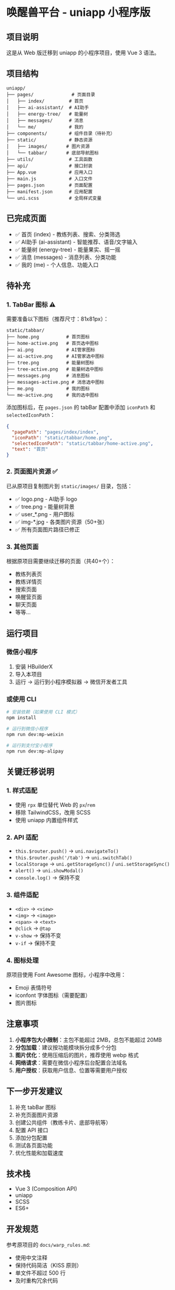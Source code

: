 # 唤醒兽平台 - uniapp 小程序版

## 项目说明

这是从 Web 版迁移到 uniapp 的小程序项目，使用 Vue 3 语法。

## 项目结构

```
uniapp/
├── pages/              # 页面目录
│   ├── index/         # 首页
│   ├── ai-assistant/  # AI助手
│   ├── energy-tree/   # 能量树
│   ├── messages/      # 消息
│   └── me/            # 我的
├── components/        # 组件目录（待补充）
├── static/            # 静态资源
│   ├── images/       # 图片资源
│   └── tabbar/       # 底部导航图标
├── utils/             # 工具函数
├── api/               # 接口封装
├── App.vue            # 应用入口
├── main.js            # 入口文件
├── pages.json         # 页面配置
├── manifest.json      # 应用配置
└── uni.scss           # 全局样式变量
```

## 已完成页面

- ✅ 首页 (index) - 教练列表、搜索、分类筛选
- ✅ AI助手 (ai-assistant) - 智能推荐、语音/文字输入
- ✅ 能量树 (energy-tree) - 能量果实、摇一摇
- ✅ 消息 (messages) - 消息列表、分类功能
- ✅ 我的 (me) - 个人信息、功能入口

## 待补充

### 1. TabBar 图标 ⚠️

需要准备以下图标（推荐尺寸：81x81px）：

```
static/tabbar/
├── home.png          # 首页图标
├── home-active.png   # 首页选中图标
├── ai.png            # AI管家图标
├── ai-active.png     # AI管家选中图标
├── tree.png          # 能量树图标
├── tree-active.png   # 能量树选中图标
├── messages.png      # 消息图标
├── messages-active.png # 消息选中图标
├── me.png            # 我的图标
└── me-active.png     # 我的选中图标
```

添加图标后，在 `pages.json` 的 tabBar 配置中添加 `iconPath` 和 `selectedIconPath`：

```json
{
  "pagePath": "pages/index/index",
  "iconPath": "static/tabbar/home.png",
  "selectedIconPath": "static/tabbar/home-active.png",
  "text": "首页"
}
```

### 2. 页面图片资源 ✅

已从原项目复制图片到 `static/images/` 目录，包括：
- ✅ logo.png - AI助手 logo
- ✅ tree.png - 能量树背景
- ✅ user_*.png - 用户图标
- ✅ img-*.jpg - 各类图片资源（50+张）
- ✅ 所有页面图片路径已修正

### 3. 其他页面

根据原项目需要继续迁移的页面（共40+个）：
- 教练列表页
- 教练详情页
- 搜索页面
- 唤醒营页面
- 聊天页面
- 等等...

## 运行项目

### 微信小程序

1. 安装 HBuilderX
2. 导入本项目
3. 运行 -> 运行到小程序模拟器 -> 微信开发者工具

### 或使用 CLI

```bash
# 安装依赖（如果使用 CLI 模式）
npm install

# 运行到微信小程序
npm run dev:mp-weixin

# 运行到支付宝小程序
npm run dev:mp-alipay
```

## 关键迁移说明

### 1. 样式适配

- 使用 `rpx` 单位替代 Web 的 `px`/`rem`
- 移除 TailwindCSS，改用 SCSS
- 使用 uniapp 内置组件样式

### 2. API 适配

- `this.$router.push()` → `uni.navigateTo()`
- `this.$router.push('/tab')` → `uni.switchTab()`
- `localStorage` → `uni.getStorageSync()` / `uni.setStorageSync()`
- `alert()` → `uni.showModal()`
- `console.log()` → 保持不变

### 3. 组件适配

- `<div>` → `<view>`
- `<img>` → `<image>`
- `<span>` → `<text>`
- `@click` → `@tap`
- `v-show` → 保持不变
- `v-if` → 保持不变

### 4. 图标处理

原项目使用 Font Awesome 图标，小程序中改用：
- Emoji 表情符号
- iconfont 字体图标（需要配置）
- 图片图标

## 注意事项

1. **小程序包大小限制**：主包不能超过 2MB，总包不能超过 20MB
2. **分包加载**：建议按功能模块拆分成多个分包
3. **图片优化**：使用压缩后的图片，推荐使用 webp 格式
4. **网络请求**：需要在微信小程序后台配置合法域名
5. **用户授权**：获取用户信息、位置等需要用户授权

## 下一步开发建议

1. 补充 tabBar 图标
2. 补充页面图片资源
3. 创建公共组件（教练卡片、底部导航等）
4. 配置 API 接口
5. 添加分包配置
6. 测试各页面功能
7. 优化性能和加载速度

## 技术栈

- Vue 3 (Composition API)
- uniapp
- SCSS
- ES6+

## 开发规范

参考原项目的 `docs/warp_rules.md`:
- 使用中文注释
- 保持代码简洁（KISS 原则）
- 单文件不超过 500 行
- 及时重构冗余代码
